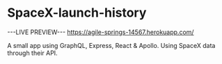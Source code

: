 # SpaceX-launch-history
---LIVE PREVIEW---
https://agile-springs-14567.herokuapp.com/

A small app using GraphQL, Express, React &amp; Apollo. Using SpaceX data through their API.
